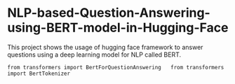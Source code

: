 # NLP-based-Question-Answering-using-BERT-model-in-Hugging-Face
This project shows the usage of hugging face framework to answer questions using a deep learning model for NLP called BERT. 


``
from transformers import BertForQuestionAnswering  
from transformers import BertTokenizer
``
